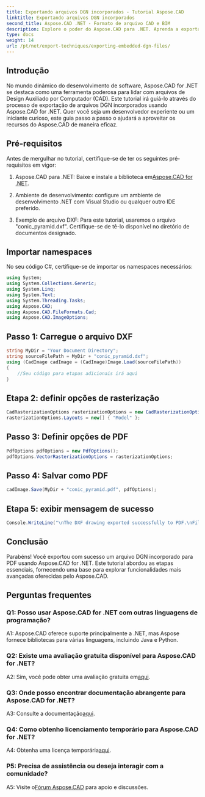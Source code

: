 ```yaml
---
title: Exportando arquivos DGN incorporados - Tutorial Aspose.CAD
linktitle: Exportando arquivos DGN incorporados
second_title: Aspose.CAD .NET - Formato de arquivo CAD e BIM
description: Explore o poder do Aspose.CAD para .NET. Aprenda a exportar arquivos DGN incorporados para PDF sem esforço com este tutorial passo a passo.
type: docs
weight: 14
url: /pt/net/export-techniques/exporting-embedded-dgn-files/
---
```

## Introdução

No mundo dinâmico do desenvolvimento de software, Aspose.CAD for .NET se destaca como uma ferramenta poderosa para lidar com arquivos de Design Auxiliado por Computador (CAD). Este tutorial irá guiá-lo através do processo de exportação de arquivos DGN incorporados usando Aspose.CAD for .NET. Quer você seja um desenvolvedor experiente ou um iniciante curioso, este guia passo a passo o ajudará a aproveitar os recursos do Aspose.CAD de maneira eficaz.

## Pré-requisitos

Antes de mergulhar no tutorial, certifique-se de ter os seguintes pré-requisitos em vigor:

1.  Aspose.CAD para .NET: Baixe e instale a biblioteca em[Aspose.CAD for .NET](https://releases.aspose.com/cad/net/).

2. Ambiente de desenvolvimento: configure um ambiente de desenvolvimento .NET com Visual Studio ou qualquer outro IDE preferido.

3. Exemplo de arquivo DXF: Para este tutorial, usaremos o arquivo "conic_pyramid.dxf". Certifique-se de tê-lo disponível no diretório de documentos designado.

## Importar namespaces

No seu código C#, certifique-se de importar os namespaces necessários:

```csharp
using System;
using System.Collections.Generic;
using System.Linq;
using System.Text;
using System.Threading.Tasks;
using Aspose.CAD;
using Aspose.CAD.FileFormats.Cad;
using Aspose.CAD.ImageOptions;
```

## Passo 1: Carregue o arquivo DXF

```csharp
string MyDir = "Your Document Directory";
string sourceFilePath = MyDir + "conic_pyramid.dxf";
using (CadImage cadImage = (CadImage)Image.Load(sourceFilePath))
{
    //Seu código para etapas adicionais irá aqui
}
```

## Etapa 2: definir opções de rasterização

```csharp
CadRasterizationOptions rasterizationOptions = new CadRasterizationOptions();
rasterizationOptions.Layouts = new[] { "Model" };
```

## Passo 3: Definir opções de PDF

```csharp
PdfOptions pdfOptions = new PdfOptions();
pdfOptions.VectorRasterizationOptions = rasterizationOptions;
```

## Passo 4: Salvar como PDF

```csharp
cadImage.Save(MyDir + "conic_pyramid.pdf", pdfOptions);
```

## Etapa 5: exibir mensagem de sucesso

```csharp
Console.WriteLine("\nThe DXF drawing exported successfully to PDF.\nFile saved at " + MyDir);
```

## Conclusão

Parabéns! Você exportou com sucesso um arquivo DGN incorporado para PDF usando Aspose.CAD for .NET. Este tutorial abordou as etapas essenciais, fornecendo uma base para explorar funcionalidades mais avançadas oferecidas pelo Aspose.CAD.

## Perguntas frequentes

### Q1: Posso usar Aspose.CAD for .NET com outras linguagens de programação?

A1: Aspose.CAD oferece suporte principalmente a .NET, mas Aspose fornece bibliotecas para várias linguagens, incluindo Java e Python.

### Q2: Existe uma avaliação gratuita disponível para Aspose.CAD for .NET?

 A2: Sim, você pode obter uma avaliação gratuita em[aqui](https://releases.aspose.com/).

### Q3: Onde posso encontrar documentação abrangente para Aspose.CAD for .NET?

 A3: Consulte a documentação[aqui](https://reference.aspose.com/cad/net/).

### Q4: Como obtenho licenciamento temporário para Aspose.CAD for .NET?

 A4: Obtenha uma licença temporária[aqui](https://purchase.aspose.com/temporary-license/).

### P5: Precisa de assistência ou deseja interagir com a comunidade?

A5: Visite o[Fórum Aspose.CAD](https://forum.aspose.com/c/cad/19) para apoio e discussões.